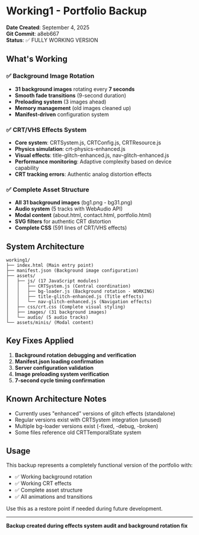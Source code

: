 # Working1 - Portfolio Backup

**Date Created**: September 4, 2025  
**Git Commit**: a8eb667  
**Status**: ✅ FULLY WORKING VERSION

## What's Working

### ✅ Background Image Rotation
- **31 background images** rotating every **7 seconds**
- **Smooth fade transitions** (9-second duration)
- **Preloading system** (3 images ahead) 
- **Memory management** (old images cleaned up)
- **Manifest-driven** configuration system

### ✅ CRT/VHS Effects System
- **Core system**: CRTSystem.js, CRTConfig.js, CRTResource.js
- **Physics simulation**: crt-physics-enhanced.js
- **Visual effects**: title-glitch-enhanced.js, nav-glitch-enhanced.js
- **Performance monitoring**: Adaptive complexity based on device capability
- **CRT tracking errors**: Authentic analog distortion effects

### ✅ Complete Asset Structure
- **All 31 background images** (bg1.png - bg31.png)
- **Audio system** (5 tracks with WebAudio API)
- **Modal content** (about.html, contact.html, portfolio.html)
- **SVG filters** for authentic CRT distortion
- **Complete CSS** (591 lines of CRT/VHS effects)

## System Architecture

```
working1/
├── index.html (Main entry point)
├── manifest.json (Background image configuration)
├── assets/
│   ├── js/ (17 JavaScript modules)
│   │   ├── CRTSystem.js (Central coordination)
│   │   ├── bg-loader.js (Background rotation - WORKING)
│   │   ├── title-glitch-enhanced.js (Title effects)
│   │   └── nav-glitch-enhanced.js (Navigation effects)
│   ├── css/crt.css (Complete visual styling)
│   ├── images/ (31 background images)
│   └── audio/ (5 audio tracks)
└── assets/minis/ (Modal content)
```

## Key Fixes Applied

1. **Background rotation debugging and verification**
2. **Manifest.json loading confirmation**  
3. **Server configuration validation**
4. **Image preloading system verification**
5. **7-second cycle timing confirmation**

## Known Architecture Notes

- Currently uses "enhanced" versions of glitch effects (standalone)
- Regular versions exist with CRTSystem integration (unused)
- Multiple bg-loader versions exist (-fixed, -debug, -broken)
- Some files reference old CRTTemporalState system

## Usage

This backup represents a completely functional version of the portfolio with:
- ✅ Working background rotation
- ✅ Working CRT effects
- ✅ Complete asset structure
- ✅ All animations and transitions

Use this as a restore point if needed during future development.

---
**Backup created during effects system audit and background rotation fix**
